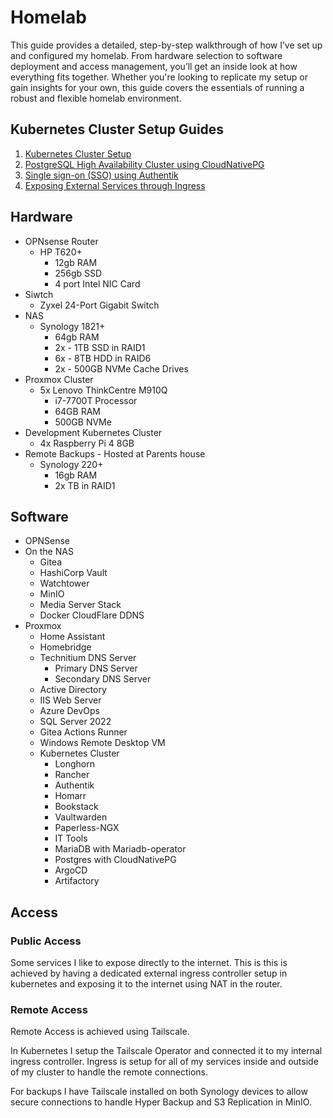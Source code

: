 # Homelab

This guide provides a detailed, step-by-step walkthrough of how I’ve set up and configured my homelab. From hardware selection to software deployment and access management, you’ll get an inside look at how everything fits together. Whether you're looking to replicate my setup or gain insights for your own, this guide covers the essentials of running a robust and flexible homelab environment.

## Kubernetes Cluster Setup Guides

1. [Kubernetes Cluster Setup](Kubernetes-Cluster-Setup.md)
2. [PostgreSQL High Availability Cluster using CloudNativePG](CloudNativePG.md)
3. [Single sign-on (SSO) using Authentik](Authentik.md)
4. [Exposing External Services through Ingress](External-Ingress.md)

## Hardware

- OPNsense Router
    - HP T620+
        - 12gb RAM
        - 256gb SSD
        - 4 port Intel NIC Card
- Siwtch
    - Zyxel 24-Port Gigabit Switch
- NAS
    - Synology 1821+
        - 64gb RAM
        - 2x - 1TB SSD in RAID1
        - 6x - 8TB HDD in RAID6
        - 2x - 500GB NVMe Cache Drives
- Proxmox Cluster
    - 5x Lenovo ThinkCentre M910Q
        - i7-7700T Processor
        - 64GB RAM
        - 500GB NVMe
- Development Kubernetes Cluster
    - 4x Raspberry Pi 4 8GB
- Remote Backups - Hosted at Parents house
    - Synology 220+
        - 16gb RAM
        - 2x TB in RAID1

## Software

- OPNSense
- On the NAS
    - Gitea
    - HashiCorp Vault
    - Watchtower
    - MinIO
    - Media Server Stack
    - Docker CloudFlare DDNS
- Proxmox
    - Home Assistant
    - Homebridge
    - Technitium DNS Server
        - Primary DNS Server
        - Secondary DNS Server
    - Active Directory
    - IIS Web Server
    - Azure DevOps
    - SQL Server 2022
    - Gitea Actions Runner
    - Windows Remote Desktop VM
    - Kubernetes Cluster
        - Longhorn
        - Rancher
        - Authentik
        - Homarr
        - Bookstack
        - Vaultwarden
        - Paperless-NGX
        - IT Tools
        - MariaDB with Mariadb-operator
        - Postgres with CloudNativePG
        - ArgoCD
        - Artifactory

## Access

### Public Access

Some services I like to expose directly to the internet. This is this is achieved by having a dedicated external ingress controller setup in kubernetes and exposing it to the internet using NAT in the router.

### Remote Access

Remote Access is achieved using Tailscale.

In Kubernetes I setup the Tailscale Operator and connected it to my internal ingress controller. Ingress is setup for all of my services inside and outside of my cluster to handle the remote connections.

For backups I have Tailscale installed on both Synology devices to allow secure connections to handle Hyper Backup and S3 Replication in MinIO.